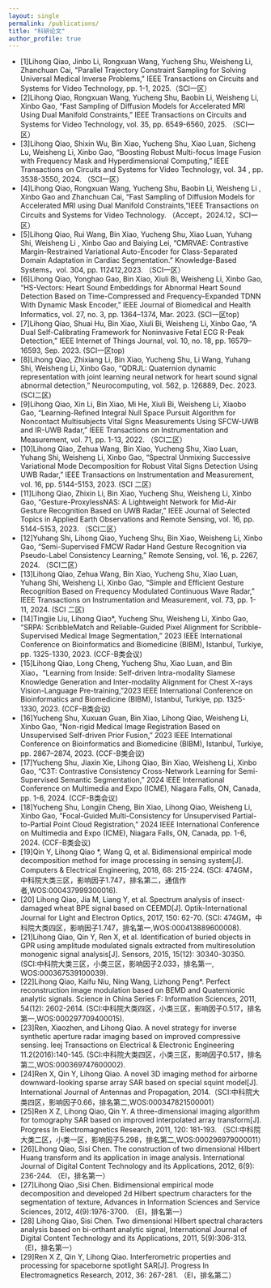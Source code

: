 ```yaml
---
layout: single
permalink: /publications/
title: "科研论文"
author_profile: true
---
```


- [1]Lihong Qiao, Jinbo Li, Rongxuan Wang, Yucheng Shu, Weisheng Li, Zhanchuan Cai, "Parallel Trajectory Constraint Sampling for Solving Universal Medical Inverse Problems," IEEE Transactions on Circuits and Systems for Video Technology, pp. 1-1, 2025.（SCI一区）
- [2]Lihong Qiao, Rongxuan Wang, Yucheng Shu, Baobin Li, Weisheng Li, Xinbo Gao, “Fast Sampling of Diffusion Models for Accelerated MRI Using Dual Manifold Constraints,” IEEE Transactions on Circuits and Systems for Video Technology, vol. 35, pp. 6549-6560, 2025. （SCI一区）
- [3]Lihong Qiao, Shixin Wu, Bin Xiao, Yucheng Shu, Xiao Luan, Sicheng Lu, Weisheng Li, Xinbo Gao, “Boosting Robust Multi-focus Image Fusion with Frequency Mask and Hyperdimensional Computing,” IEEE Transactions on Circuits and Systems for Video Technology, vol. 34 , pp. 3538-3550, 2024. （SCI一区）
- [4]Lihong Qiao,  Rongxuan Wang, Yucheng Shu, Baobin Li, Weisheng Li , Xinbo Gao and Zhanchuan Cai, “Fast Sampling of Diffusion Models for Accelerated MRI using Dual Manifold Constraints,”IEEE Transactions on Circuits and Systems for Video Technology. （Accept，2024.12，SCI一区）
- [5]Lihong Qiao, Rui Wang, Bin Xiao, Yucheng Shu, Xiao Luan, Yuhang Shi, Weisheng Li , Xinbo Gao and Baiying Lei, “CMRVAE: Contrastive Margin-Restrained Variational Auto-Encoder for Class-Separated Domain Adaptation in Cardiac Segmentation.” Knowledge-Based Systems，vol. 304, pp. 112412,2023. （SCI一区）
- [6]Lihong Qiao, Yonghao Gao, Bin Xiao, Xiuli Bi, Weisheng Li, Xinbo Gao, “HS-Vectors: Heart Sound Embeddings for Abnormal Heart Sound Detection Based on Time-Compressed and Frequency-Expanded TDNN With Dynamic Mask Encoder,” IEEE Journal of Biomedical and Health Informatics, vol. 27, no. 3, pp. 1364–1374, Mar. 2023.  (SCI一区top)
- [7]Lihong Qiao, Shuai Hu, Bin Xiao, Xiuli Bi, Weisheng Li, Xinbo Gao, “A Dual Self-Calibrating Framework for Noninvasive Fetal ECG R-Peak Detection,” IEEE Internet of Things Journal, vol. 10, no. 18, pp. 16579–16593, Sep. 2023.  (SCI一区top)
- [8]Lihong Qiao, Zhixiang Li, Bin Xiao, Yucheng Shu, Li Wang, Yuhang Shi, Weisheng Li, Xinbo Gao, “QDRJL: Quaternion dynamic representation with joint learning neural network for heart sound signal abnormal detection,” Neurocomputing, vol. 562, p. 126889, Dec. 2023.  (SCI二区)
- [9]Lihong Qiao, Xin Li, Bin Xiao, Mi He, Xiuli Bi, Weisheng Li, Xiaobo Gao, “Learning-Refined Integral Null Space Pursuit Algorithm for Noncontact Multisubjects Vital Signs Measurements Using SFCW-UWB and IR-UWB Radar,” IEEE Transactions on Instrumentation and Measurement, vol. 71, pp. 1-13, 2022. （SCI二区）
- [10]Lihong Qiao, Zehua Wang, Bin Xiao, Yucheng Shu, Xiao Luan, Yuhang Shi, Weisheng Li, Xinbo Gao, “Spectral Unmixing Successive Variational Mode Decomposition for Robust Vital Signs Detection Using UWB Radar,” IEEE Transactions on Instrumentation and Measurement, vol. 16, pp. 5144-5153, 2023.  (SCI 二区)
- [11]Lihong Qiao, Zhixin Li, Bin Xiao, Yucheng Shu, Weisheng Li, Xinbo Gao, “Gesture-ProxylessNAS: A Lightweight Network for Mid-Air Gesture Recognition Based on UWB Radar,” IEEE Journal of Selected Topics in Applied Earth Observations and Remote Sensing, vol. 16, pp. 5144-5153, 2023. （SCI二区）
- [12]Yuhang Shi, Lihong Qiao, Yucheng Shu, Bin Xiao, Weisheng Li, Xinbo Gao, “Semi-Supervised FMCW Radar Hand Gesture Recognition via Pseudo-Label Consistency Learning,” Remote Sensing, vol. 16, p. 2267, 2024. （SCI二区）
- [13]Lihong Qiao, Zehua Wang, Bin Xiao, Yucheng Shu, Xiao Luan, Yuhang Shi, Weisheng Li, Xinbo Gao, “Simple and Efficient Gesture Recognition Based on Frequency Modulated Continuous Wave Radar,” IEEE Transactions on Instrumentation and Measurement, vol. 73, pp. 1-11, 2024.  (SCI 二区)
- [14]Tingjie Liu, Lihong Qiao*, Yucheng Shu, Weisheng Li, Xinbo Gao, “SRPA: ScribbleMatch and Reliable-Guided Pixel Alignment for Scribble-Supervised Medical Image Segmentation,” 2023 IEEE International Conference on Bioinformatics and Biomedicine (BIBM), Istanbul, Turkiye, pp. 1325-1330, 2023.  (CCF-B类会议)
- [15]Lihong Qiao, Long Cheng, Yucheng Shu, Xiao Luan, and Bin Xiao，"Learning from Inside: Self-driven Intra-modality Siamese Knowledge Generation and Inter-modality Alignment for Chest X-rays Vision-Language Pre-training,”2023 IEEE International Conference on Bioinformatics and Biomedicine (BIBM), Istanbul, Turkiye, pp. 1325-1330, 2023.  (CCF-B类会议)
- [16]Yucheng Shu, Xuxuan Guan, Bin Xiao, Lihong Qiao, Weisheng Li, Xinbo Gao, “Non-rigid Medical Image Registration Based on Unsupervised Self-driven Prior Fusion,” 2023 IEEE International Conference on Bioinformatics and Biomedicine (BIBM), Istanbul, Turkiye, pp. 2867–2874, 2023.  (CCF-B类会议)
- [17]Yucheng Shu, Jiaxin Xie, Lihong Qiao, Bin Xiao, Weisheng Li, Xinbo Gao, “C3T: Contrastive Consistency Cross-Network Learning for Semi-Supervised Semantic Segmentation,” 2024 IEEE International Conference on Multimedia and Expo (ICME), Niagara Falls, ON, Canada, pp. 1-6, 2024. (CCF-B类会议)
- [18]Yucheng Shu, Longjin Cheng, Bin Xiao, Lihong Qiao, Weisheng Li, Xinbo Gao, “Focal-Guided Multi-Consistency for Unsupervised Partial-to-Partial Point Cloud Registration,” 2024 IEEE International Conference on Multimedia and Expo (ICME), Niagara Falls, ON, Canada, pp. 1-6, 2024. (CCF-B类会议)
- [19]Qin Y, Lihong Qiao *, Wang Q, et al. Bidimensional empirical mode decomposition method for image processing in sensing system[J]. Computers & Electrical Engineering, 2018, 68: 215-224. (SCI: 474GM，中科院大类三区，影响因子1.747，排名第二，通信作者,WOS:000437999300016).
- [20] Lihong Qiao, Jia M, Liang Y, et al. Spectrum analysis of insect-damaged wheat BPE signal based on CEEMD[J]. Optik-International Journal for Light and Electron Optics, 2017, 150: 62-70. (SCI: 474GM，中科院大类四区，影响因子1.747，排名第一,WOS:000413889600008).
- [21]Lihong Qiao, Qin Y, Ren X, et al. Identification of buried objects in GPR using amplitude modulated signals extracted from multiresolution monogenic signal analysis[J]. Sensors, 2015, 15(12): 30340-30350. (SCI:中科院大类三区，小类三区，影响因子2.033，排名第一, WOS:000367539100039).
- [22]Lihong Qiao, Kaifu Niu, Ning Wang, Lizhong Peng*. Perfect reconstruction image modulation based on BEMD and Quaternionic analytic signals. Science in China Series F: Information Sciences, 2011, 54(12): 2602-2614. (SCI:中科院大类四区，小类三区，影响因子0.517，排名第一,WOS:000297709400015).
- [23]Ren, Xiaozhen, and Lihong Qiao. A novel strategy for inverse synthetic aperture radar imaging based on improved compressive sensing. Ieej Transactions on Electrical & Electronic Engineering 11.2(2016):140-145. (SCI:中科院大类四区，小类三区，影响因子0.517，排名第二,WOS:000369747600002).
- [24]Ren X, Qin Y, Lihong Qiao. A novel 3D imaging method for airborne downward-looking sparse array SAR based on special squint model[J]. International Journal of Antennas and Propagation, 2014.（SCI:中科院大类四区，影响因子0.66，排名第二,WOS:000347821500001）
- [25]Ren X Z, Lihong Qiao, Qin Y. A three-dimensional imaging algorithm for tomography SAR based on improved interpolated array transform[J]. Progress In Electromagnetics Research, 2011, 120: 181-193. （SCI:中科院大类二区，小类一区，影响因子5.298，排名第二,WOS:000296979000011）
- [26]Lihong Qiao, Sisi Chen. The construction of two dimensional Hilbert Huang transform and its application in image analysis. International Journal of Digital Content Technology and its Applications, 2012, 6(9): 236-244. （EI，排名第一）
- [27]Lihong Qiao ,Sisi Chen. Bidimensional empirical mode decomposition and developed 2d Hilbert spectrum characters for the segmentation of texture, Advances in Information Sciences and Service Sciences, 2012, 4(9):1976-3700. （EI，排名第一）
- [28] Lihong Qiao, Sisi Chen. Two dimensional Hilbert spectral characters analysis based on bi-orthant analytic signal, International Journal of Digital Content Technology and its Applications, 2011, 5(9):306-313. （EI，排名第一）
- [29]Ren X Z, Qin Y, Lihong Qiao. Interferometric properties and processing for spaceborne spotlight SAR[J]. Progress In Electromagnetics Research, 2012, 36: 267-281. （EI，排名第二）